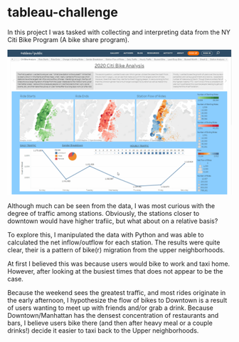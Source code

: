 # tableau-challenge

In this project I was tasked with collecting and interpreting data from the NY Citi Bike Program (A bike share program).

![Citi Bike Demo](https://github.com/tmkezer/tableau-challenge/blob/master/readme_images/tableau-bike.gif)

Although much can be seen from the data, I was most curious with the degree of traffic among stations. Obviously, the stations closer to downtown would have higher trafiic, but what about on a relative basis?

To explore this, I manipulated the data with Python and was able to calculated the net inflow/outflow for each station. The results were quite clear, their is a pattern of bike(r) migration from the upper neighborhoods.

At first I believed this was because users would bike to work and taxi home. However, after looking at the busiest times that does not appear to be the case.

Because the weekend sees the greatest traffic, and most rides originate in the early afternoon, I hypothesize the flow of bikes to Downtown is a result of users wanting to meet up with friends and/or grab a drink. Because Downtown/Manhattan has the densest concentration of restaurants and bars, I believe users bike there (and then after heavy meal or a couple drinks!) decide it easier to taxi back to the Upper neighborhoods. 
